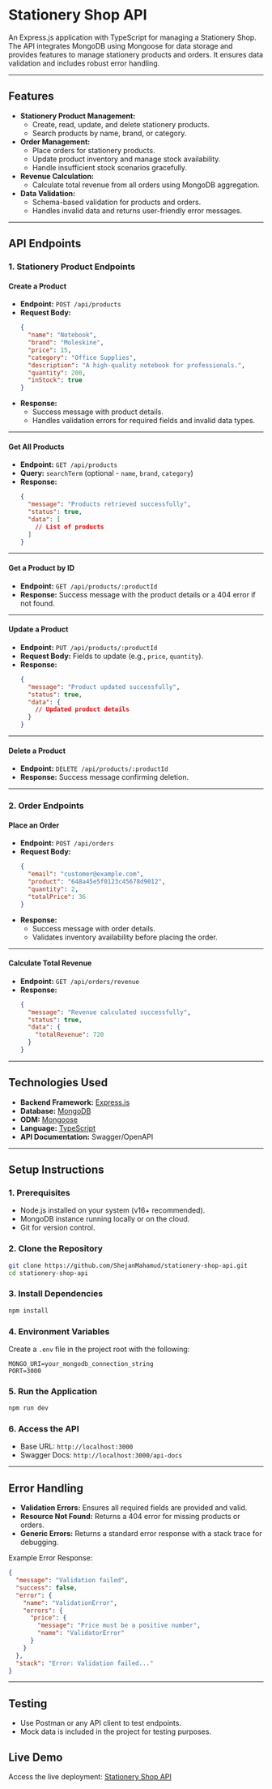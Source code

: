 # **Stationery Shop API**

An Express.js application with TypeScript for managing a Stationery Shop. The API integrates MongoDB using Mongoose for data storage and provides features to manage stationery products and orders. It ensures data validation and includes robust error handling.

---

## **Features**

- **Stationery Product Management:**
  - Create, read, update, and delete stationery products.
  - Search products by name, brand, or category.
- **Order Management:**
  - Place orders for stationery products.
  - Update product inventory and manage stock availability.
  - Handle insufficient stock scenarios gracefully.
- **Revenue Calculation:**
  - Calculate total revenue from all orders using MongoDB aggregation.
- **Data Validation:**
  - Schema-based validation for products and orders.
  - Handles invalid data and returns user-friendly error messages.

---

## **API Endpoints**

### **1. Stationery Product Endpoints**

#### **Create a Product**

- **Endpoint:** `POST /api/products`
- **Request Body:**
  ```json
  {
    "name": "Notebook",
    "brand": "Moleskine",
    "price": 15,
    "category": "Office Supplies",
    "description": "A high-quality notebook for professionals.",
    "quantity": 200,
    "inStock": true
  }
  ```
- **Response:**
  - Success message with product details.
  - Handles validation errors for required fields and invalid data types.

---

#### **Get All Products**

- **Endpoint:** `GET /api/products`
- **Query:** `searchTerm` (optional - `name`, `brand`, `category`)
- **Response:**
  ```json
  {
    "message": "Products retrieved successfully",
    "status": true,
    "data": [
      // List of products
    ]
  }
  ```

---

#### **Get a Product by ID**

- **Endpoint:** `GET /api/products/:productId`
- **Response:** Success message with the product details or a 404 error if not found.

---

#### **Update a Product**

- **Endpoint:** `PUT /api/products/:productId`
- **Request Body:** Fields to update (e.g., `price`, `quantity`).
- **Response:**
  ```json
  {
    "message": "Product updated successfully",
    "status": true,
    "data": {
      // Updated product details
    }
  }
  ```

---

#### **Delete a Product**

- **Endpoint:** `DELETE /api/products/:productId`
- **Response:** Success message confirming deletion.

---

### **2. Order Endpoints**

#### **Place an Order**

- **Endpoint:** `POST /api/orders`
- **Request Body:**
  ```json
  {
    "email": "customer@example.com",
    "product": "648a45e5f0123c45678d9012",
    "quantity": 2,
    "totalPrice": 36
  }
  ```
- **Response:**
  - Success message with order details.
  - Validates inventory availability before placing the order.

---

#### **Calculate Total Revenue**

- **Endpoint:** `GET /api/orders/revenue`
- **Response:**
  ```json
  {
    "message": "Revenue calculated successfully",
    "status": true,
    "data": {
      "totalRevenue": 720
    }
  }
  ```

---

## **Technologies Used**

- **Backend Framework:** [Express.js](https://expressjs.com/)
- **Database:** [MongoDB](https://www.mongodb.com/)
- **ODM:** [Mongoose](https://mongoosejs.com/)
- **Language:** [TypeScript](https://www.typescriptlang.org/)
- **API Documentation:** Swagger/OpenAPI

---

## **Setup Instructions**

### **1. Prerequisites**

- Node.js installed on your system (v16+ recommended).
- MongoDB instance running locally or on the cloud.
- Git for version control.

### **2. Clone the Repository**

```bash
git clone https://github.com/ShejanMahamud/stationery-shop-api.git
cd stationery-shop-api
```

### **3. Install Dependencies**

```bash
npm install
```

### **4. Environment Variables**

Create a `.env` file in the project root with the following:

```
MONGO_URI=your_mongodb_connection_string
PORT=3000
```

### **5. Run the Application**

```bash
npm run dev
```

### **6. Access the API**

- Base URL: `http://localhost:3000`
- Swagger Docs: `http://localhost:3000/api-docs`

---

## **Error Handling**

- **Validation Errors:** Ensures all required fields are provided and valid.
- **Resource Not Found:** Returns a 404 error for missing products or orders.
- **Generic Errors:** Returns a standard error response with a stack trace for debugging.

Example Error Response:

```json
{
  "message": "Validation failed",
  "success": false,
  "error": {
    "name": "ValidationError",
    "errors": {
      "price": {
        "message": "Price must be a positive number",
        "name": "ValidatorError"
      }
    }
  },
  "stack": "Error: Validation failed..."
}
```

---

## **Testing**

- Use Postman or any API client to test endpoints.
- Mock data is included in the project for testing purposes.

## **Live Demo**

Access the live deployment: [Stationery Shop API](https://stationery-shop-api.vercel.app)
